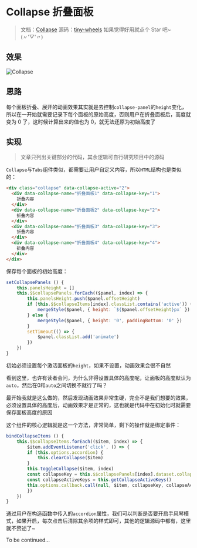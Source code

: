 # Collapse 折叠面板

> 文档：[Collapse](https://csdoker.github.io/tiny-wheels/components/collapse.html#%E5%9F%BA%E7%A1%80%E7%94%A8%E6%B3%95)
> 源码：[tiny-wheels](https://github.com/csdoker/tiny-wheels)
> 如果觉得好用就点个 Star 吧~(〃'▽'〃)

## 效果

![Collapse](https://i.loli.net/2020/04/23/N5hLwDK3q1dMiyC.gif)

## 思路

每个面板折叠、展开的动画效果其实就是去控制`collapse-panel`的`height`变化，所以在一开始就需要记录下每个面板的原始高度，否则用户在折叠面板后，高度就变为 0 了，这时候计算出来的值也为 0，就无法还原为初始高度了

## 实现

> 文章只列出关键部分的代码，其余逻辑可自行研究项目中的源码

`Collapse`与`Tabs`组件类似，都需要让用户自定义内容，所以`HTML`结构也是类似的：

```html
<div class="collapse" data-collapse-active="2">
  <div data-collapse-name="折叠面板1" data-collapse-key="1">
    折叠内容
  </div>
  <div data-collapse-name="折叠面板2" data-collapse-key="2">
    折叠内容
  </div>
  <div data-collapse-name="折叠面板3" data-collapse-key="3">
    折叠内容
  </div>
  <div data-collapse-name="折叠面板4" data-collapse-key="4">
    折叠内容
  </div>
</div>
```

保存每个面板的初始高度：

```javascript
setCollapsePanels () {
    this.panelsHeight = []
    this.$$collapsePanels.forEach(($panel, index) => {
        this.panelsHeight.push($panel.offsetHeight)
        if (this.$$collapseItems[index].classList.contains('active')) {
            mergeStyle($panel, { height: `${$panel.offsetHeight}px` })
        } else {
            mergeStyle($panel, { height: '0', paddingBottom: '0' })
        }
        setTimeout(() => {
            $panel.classList.add('animate')
        })
    })
}
```

初始必须设置每个激活面板的`height`，如果不设置，动画效果会很不自然

看到这里，也许有读者会问，为什么非得设置具体的高度呢，让面板的高度默认为`auto`，然后在0和`auto`之间切换不就行了吗？

最开始我就是这么做的，然后发现动画效果非常生硬，完全不是我们想要的效果，必须设置具体的高度后，动画效果才是正常的，这也就是代码中在初始化时就需要保存面板高度的原因

这个组件的核心逻辑就是这一个方法，非常简单，剩下的操作就是绑定事件：

```javascript
bindCollapseItems () {
    this.$$collapseItems.forEach(($item, index) => {
        $item.addEventListener('click', () => {
        if (this.options.accordion) {
            this.clearCollapse($item)
        }
        this.toggleCollapse($item, index)
        const collapseKey = this.$$collapsePanels[index].dataset.collapseKey
        const collapseActiveKeys = this.getCollapseActiveKeys()
        this.options.callback.call(null, $item, collapseKey, collapseActiveKeys)
        })
    })
}
```

通过用户在构造函数中传入的`accordion`属性，我们可以判断是否要开启手风琴模式，如果开启，每次点击后清除其余项的样式即可，其他的逻辑源码中都有，这里就不赘述了~

To be continued...